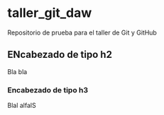 # taller_git_daw
Repositorio de prueba para el taller de Git y GitHub
## ENcabezado de tipo h2
Bla bla
### Encabezado de tipo h3
Blal alfalS